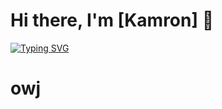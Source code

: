 
# Hi there, I'm [Kamron] 👋
[![Typing SVG](https://readme-typing-svg.herokuapp.com?color=%2336BCF7&lines=Computer+science+student)](https://git.io/typing-svg)
<h1>owj</h1>
<!--
**komron2000/komron2000** is a ✨ _special_ ✨ repository because its `README.md` (this file) appears on your GitHub profile.

Here are some ideas to get you started:

- 🔭 I’m currently working on ...
- 🌱 I’m currently learning ...
- 👯 I’m looking to collaborate on ...
- 🤔 I’m looking for help with ...
- 💬 Ask me about ...
- 📫 How to reach me: ...
- 😄 Pronouns: ...
- ⚡ Fun fact: ...
-->
